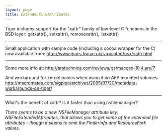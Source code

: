 ```yaml
---
layout: page
title: ExtendedFileAttributes
---
```


Tiger includes support for the "xattr" family of low-level C 
functions in the BSD layer: getxattr(), setxattr(), removexattr(), listxattr()

----

Small application with sample code (including a cocoa wrapper for the C) now available from:
http://www.macs.hw.ac.uk/~rpointon/osx/xattr.html

----

Some more info at:
http://arstechnica.com/reviews/os/macosx-10.4.ars/7

And workaround for kernel panics when using it on AFP mounted volumes:
http://macromates.com/sigpipe/archives/2005/07/20/metadata-workarounds-on-tiger/

----

What's the benefit of xattr? is it faster than using nsfilemanager?

*There seems to be a new NSFileManager attribute key, NSFileExtendedAttributes,  that allows you to get some of the extended file attributes - though it seems to omit the FinderInfo and ResourceFork values.*

